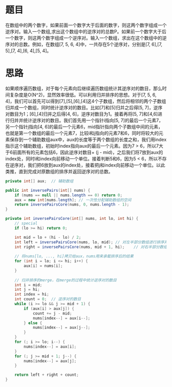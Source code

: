 # 题目

在数组中的两个数字，如果前面一个数字大于后面的数字，则这两个数字组成一个逆序对。输入一个数组,求出这个数组中的逆序对的总数P。如果前一个数字大于后一个数字，则这两个数字组成一个逆序对。输入一个数组，求出在这个数组中的逆序对的总数。例如，在数组[7, 5, 6, 4]中，一共存在5个逆序对，分别是[7, 6],[7, 5],[7, 4],[6, 4],[5, 4]。

# 思路

如果顺序遍历数组，对于每个元素向后继续遍历数组统计其逆序对的数目，那么时间复杂度是O(N^2)，显然效率很低。可以利用归并排序的思想。对于[7, 5, 6, 4]，我们可以首先可以得到[7],[5],[6],[4]这4个子数组，然后将相邻的两个子数组归并成一个数组，同时统计逆序对的数目。比如[7]和[5]归并之后得[5, 7]，逆序对数目为1；[6],[4]归并之后得[4, 6]，逆序对数目为1。接着再将[5, 7]和[4,6]进行归并并统计逆序对的数目。我们首先用一个指针i指向[5, 7]的最后一个元素7，另一个指针j指向[4, 6]的最后一个元素6，mid指针指向两个子数组中间的元素，也就是第一个数组的最后一个元素7，比较i和j指向的元素7和6，同时将较大的元素保存到一个辅助数组aux中，aux的长度等于两个数组的长度之和，我们用index指示这个辅助数组，初始时index指向aux的最后一个元素。因为7 > 6，所以7大于6前面所有的元素包括6，因此逆序对数目+ (j - mid)，之后我们将7放到aux的index处，同时i和index向前移动一个单位。接着判断5和6，因为5 < 6，所以不存在逆序对，我们把6放到aux的index处，接着把j和index向前移动一个单位。以此类推，直到完成对原数组的排序并返回逆序对的总数。

```java
private int[] aux;	// 辅助数组

public int inversePairs(int[] nums) {
    if (nums == null || nums.length == 0) return 0;
    aux = new int[nums.length];	// 一次性分配辅助数组的空间
    return inversePairsCore(nums, 0, nums.length - 1);
}

private int inversePairsCore(int[] nums, int lo, int hi) {
    // special
    if (lo >= hi) return 0;

    int mid = lo + (hi - lo) / 2;
    int left = inversePairsCore(nums, lo, mid);	// 对左半部分数组进行排序并统计逆序对的数目
    int right = inversePairsCore(nums, mid + 1, hi);	// 对右半部分数组进行排序并统计逆序对的数目
    
    // 将nums[lo, ..., hi]拷贝给aux，nums用来承载排序后的结果
    for (int i = lo; i <= hi; i++) {
        aux[i] = nums[i];
    }
    
    // 归并排序的merge，在merge的过程中统计逆序对的数目
    int i = mid;
    int j = hi;
    int index = hi;
    int count = 0;	// 逆序对的数目
    while (i >= lo && j >= mid + 1) {
        if (aux[i] > aux[j]) {
            count += j - mid;
            nums[index--] = aux[i--];
        } else {
            nums[index--] = aux[j--];
        }
    }
    for (; i >= lo; i--) {
        nums[index--] = aux[i];
    }
    for (; j >= mid + 1; j--) {
        nums[index--] = aux[j];
    }

    return left + right + count;
}
```


